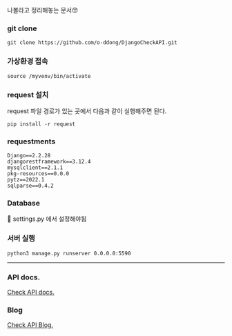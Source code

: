 나볼라고 정리해놓는 문서😙

### git clone
```
git clone https://github.com/o-ddong/DjangoCheckAPI.git
```

### 가상환경 접속
```
source /myvenv/bin/activate
```

### request 설치
request 파일 경로가 있는 곳에서 다음과 같이 실행해주면 된다.
```
pip install -r request
```

### requestments
```
Django==2.2.28
djangorestframework==3.12.4
mysqlclient==2.1.1
pkg-resources==0.0.0
pytz==2022.1
sqlparse==0.4.2
```

### Database

📃 settings.py 에서 설정해야됨

### 서버 실행
```
python3 manage.py runserver 0.0.0.0:5590
```

---

### API docs.
<a href=https://graceful-wolverine-41d.notion.site/Check_API-7742b3c61b4a4d819666dc73929a2e20>Check API docs.</a>

### Blog
<a href=https://velog.io/@odh0112/Django-Ubuntu-check-API>Check API Blog.</a>

